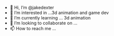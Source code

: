 - 👋 Hi, I’m @jakedexter
- 👀 I’m interested in ...3d animation and game dev
- 🌱 I’m currently learning ... 3d animation
- 💞️ I’m looking to collaborate on ...
- 📫 How to reach me ...

<!---
jakedexter/jakedexter is a ✨ special ✨ repository because its `README.md` (this file) appears on your GitHub profile.
You can click the Preview link to take a look at your changes.
--->
